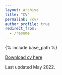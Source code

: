 ```yaml
---
layout: archive
title: "CV"
permalink: /cv/
author_profile: true
redirect_from:
  - /resume
---
```


{% include base_path %}

[Download cv here](http://sam-houskeeper.github.io/files/CV.pdf)

Last updated May 2022.